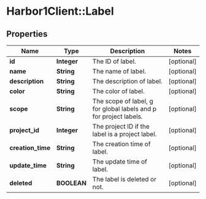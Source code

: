 # Harbor1Client::Label

## Properties
Name | Type | Description | Notes
------------ | ------------- | ------------- | -------------
**id** | **Integer** | The ID of label. | [optional] 
**name** | **String** | The name of label. | [optional] 
**description** | **String** | The description of label. | [optional] 
**color** | **String** | The color of label. | [optional] 
**scope** | **String** | The scope of label, g for global labels and p for project labels. | [optional] 
**project_id** | **Integer** | The project ID if the label is a project label. | [optional] 
**creation_time** | **String** | The creation time of label. | [optional] 
**update_time** | **String** | The update time of label. | [optional] 
**deleted** | **BOOLEAN** | The label is deleted or not. | [optional] 


